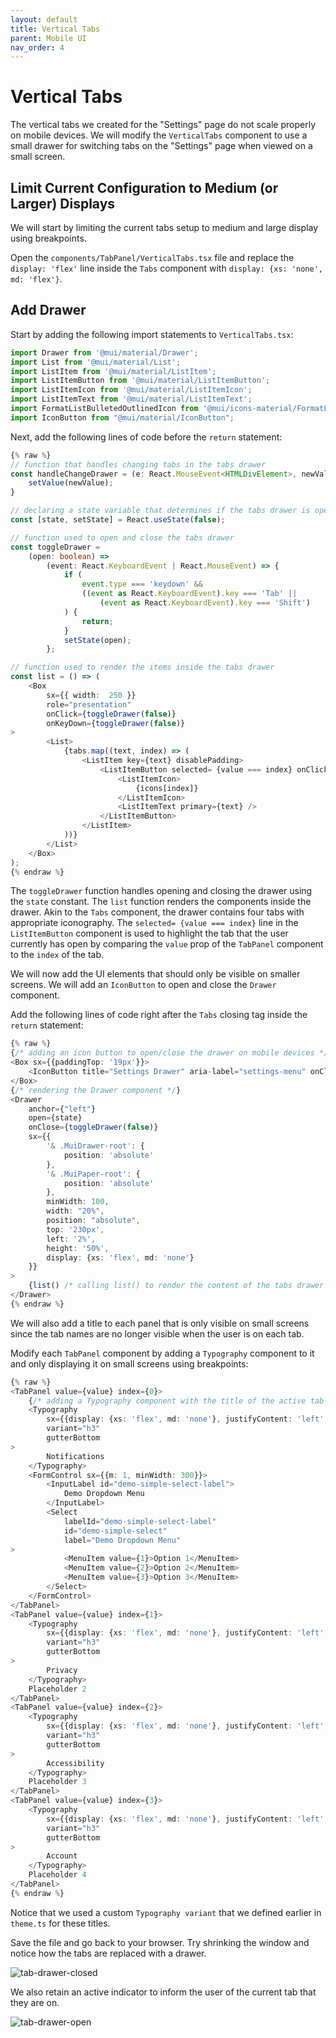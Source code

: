 ```yaml
---
layout: default
title: Vertical Tabs
parent: Mobile UI
nav_order: 4
---
```


# Vertical Tabs

The vertical tabs we created for the "Settings" page do not scale properly on mobile devices. We will modify the `VerticalTabs` component to use a small drawer for switching tabs on the "Settings" page when viewed on a small screen.

## Limit Current Configuration to Medium (or Larger) Displays
We will start by limiting the current tabs setup to medium and large display using breakpoints.

Open the `components/TabPanel/VerticalTabs.tsx` file and replace the `display: 'flex'` line inside the `Tabs` component with `display: {xs: 'none', md: 'flex'}`.

## Add Drawer
Start by adding the following import statements to `VerticalTabs.tsx`:
```ts
import Drawer from '@mui/material/Drawer';  
import List from '@mui/material/List';  
import ListItem from '@mui/material/ListItem';  
import ListItemButton from '@mui/material/ListItemButton';  
import ListItemIcon from '@mui/material/ListItemIcon';  
import ListItemText from '@mui/material/ListItemText';  
import FormatListBulletedOutlinedIcon from '@mui/icons-material/FormatListBulletedOutlined';  
import IconButton from "@mui/material/IconButton";
```

Next, add the following lines of code before the `return` statement:
```ts
{% raw %}
// function that handles changing tabs in the tabs drawer
const handleChangeDrawer = (e: React.MouseEvent<HTMLDivElement>, newValue: number) => {
	setValue(newValue);
}

// declaring a state variable that determines if the tabs drawer is open and initializing it to false
const [state, setState] = React.useState(false);

// function used to open and close the tabs drawer
const toggleDrawer =
	(open: boolean) =>
		(event: React.KeyboardEvent | React.MouseEvent) => {
			if (
				event.type === 'keydown' &&
				((event as React.KeyboardEvent).key === 'Tab' ||
					(event as React.KeyboardEvent).key === 'Shift')
			) {
				return;
			}
			setState(open);
		};

// function used to render the items inside the tabs drawer
const list = () => (
	<Box
		sx={{ width:  250 }}
		role="presentation"
		onClick={toggleDrawer(false)}
		onKeyDown={toggleDrawer(false)}
>
		<List>
			{tabs.map((text, index) => (
				<ListItem key={text} disablePadding>
					<ListItemButton selected= {value === index} onClick={(e) => handleChangeDrawer(e, index)}>
						<ListItemIcon>
							{icons[index]}
						</ListItemIcon>
						<ListItemText primary={text} />
					</ListItemButton>
				</ListItem>
			))}
		</List>
	</Box>
);
{% endraw %}
```

The `toggleDrawer` function handles opening and closing the drawer using the `state` constant. The `list` function renders the components inside the drawer. Akin to the `Tabs` component, the drawer contains four tabs with appropriate iconography. The `selected= {value === index}` line in the `ListItemButton` component is used to highlight the tab that the user currently has open by comparing the `value` prop of the `TabPanel` component to the `index` of the tab.

We will now add the UI elements that should only be visible on smaller screens. We will add an `IconButton` to open and close the `Drawer` component.

Add the following lines of code right after the `Tabs` closing tag inside the `return` statement:
```ts
{% raw %}
{/* adding an icon button to open/close the drawer on mobile devices */}
<Box sx={{paddingTop: '19px'}}>
	<IconButton title="Settings Drawer" aria-label="settings-menu" onClick={toggleDrawer(true)} sx={{ display: {xs: 'inline', md: 'none'}, height:'40px'}}> <FormatListBulletedOutlinedIcon /> </IconButton>
</Box>
{/* rendering the Drawer component */}
<Drawer
	anchor={"left"}
	open={state}
	onClose={toggleDrawer(false)}
	sx={{
		'& .MuiDrawer-root': {
			position: 'absolute'
		},
		'& .MuiPaper-root': {
			position: 'absolute'
		},
		minWidth: 100,
		width: "20%",
		position: "absolute",
		top: '230px',
		left: '2%',
		height: '50%',
		display: {xs: 'flex', md: 'none'}
	}}                        
>
	{list() /* calling list() to render the content of the tabs drawer */}
</Drawer>
{% endraw %}
```

We will also add a title to each panel that is only visible on small screens since the tab names are no longer visible when the user is on each tab.

Modify each `TabPanel` component by adding a `Typography` component to it and only displaying it on small screens using breakpoints:
```ts
{% raw %}
<TabPanel value={value} index={0}>
	{/* adding a Typography component with the title of the active tab (only visible on small screens) */}
	<Typography
		sx={{display: {xs: 'flex', md: 'none'}, justifyContent: 'left', paddingLeft: '10px'}}
		variant="h3"
		gutterBottom
>
		Notifications
	</Typography>
	<FormControl sx={{m: 1, minWidth: 300}}>
		<InputLabel id="demo-simple-select-label">
			Demo Dropdown Menu
		</InputLabel>
		<Select
			labelId="demo-simple-select-label"
			id="demo-simple-select"
			label="Demo Dropdown Menu"
>
			<MenuItem value={1}>Option 1</MenuItem>
			<MenuItem value={2}>Option 2</MenuItem>
			<MenuItem value={3}>Option 3</MenuItem>
		</Select>
	</FormControl>
</TabPanel>
<TabPanel value={value} index={1}>
	<Typography
		sx={{display: {xs: 'flex', md: 'none'}, justifyContent: 'left', paddingLeft: '10px'}}
		variant="h3"
		gutterBottom
>
		Privacy
	</Typography>
	Placeholder 2
</TabPanel>
<TabPanel value={value} index={2}>
	<Typography
		sx={{display: {xs: 'flex', md: 'none'}, justifyContent: 'left', paddingLeft: '10px'}}
		variant="h3"
		gutterBottom
>
		Accessibility
	</Typography>
	Placeholder 3
</TabPanel>
<TabPanel value={value} index={3}>
	<Typography
		sx={{display: {xs: 'flex', md: 'none'}, justifyContent: 'left', paddingLeft: '10px'}}
		variant="h3"
		gutterBottom
>
		Account
	</Typography>
	Placeholder 4
</TabPanel>
{% endraw %}
```

Notice that we used a custom `Typography variant` that we defined earlier in `theme.ts` for these titles.

Save the file and go back to your browser. Try shrinking the window and notice how the tabs are replaced with a drawer.

![tab-drawer-closed](assets/img/tab-drawer-closed.png)

We also retain an active indicator to inform the user of the current tab that they are on.

![tab-drawer-open](assets/img/tab-drawer-open.png)